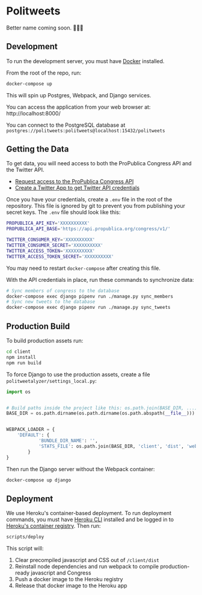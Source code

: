 Politweets
==========

Better name coming soon. 🤷🏻‍♀️

Development
-----------

To run the development server, you must have [Docker](https://store.docker.com/search?type=edition&offering=community) installed.

From the root of the repo, run:

```bash
docker-compose up
```

This will spin up Postgres, Webpack, and Django services.

You can access the application from your web browser at: http://localhost:8000/

You can connect to the PostgreSQL database at `postgres://politweets:politweets@localhost:15432/politweets`

Getting the Data
----------------

To get data, you will need access to both the ProPublica Congress API and the Twitter API.

* [Request access to the ProPublica Congress API](https://projects.propublica.org/api-docs/congress-api/)
* [Create a Twitter App to get Twitter API credentials](https://developer.twitter.com/en/apps)

Once you have your credentials, create a `.env` file in the root of the repository. This file is ignored by git to prevent you from publishing your secret keys. The `.env` file should look like this:

```sh
PROPUBLICA_API_KEY='XXXXXXXXXX'
PROPUBLICA_API_BASE='https://api.propublica.org/congress/v1/'

TWITTER_CONSUMER_KEY='XXXXXXXXXX'
TWITTER_CONSUMER_SECRET='XXXXXXXXXX'
TWITTER_ACCESS_TOKEN='XXXXXXXXXX'
TWITTER_ACCESS_TOKEN_SECRET='XXXXXXXXXX'
```

You may need to restart `docker-compose` after creating this file.

With the API credentials in place, run these commands to synchronize data:

```sh
# Sync members of congress to the database
docker-compose exec django pipenv run ./manage.py sync_members
# Sync new tweets to the database
docker-compose exec django pipenv run ./manage.py sync_tweets
```

Production Build
----------------

To build production assets run:

```sh
cd client
npm install
npm run build
```

To force Django to use the production assets, create a file `politweetalyzer/settings_local.py`:

```python
import os


# Build paths inside the project like this: os.path.join(BASE_DIR, ...)
BASE_DIR = os.path.dirname(os.path.dirname(os.path.abspath(__file__)))


WEBPACK_LOADER = {
    'DEFAULT': {
            'BUNDLE_DIR_NAME': '',
            'STATS_FILE': os.path.join(BASE_DIR, 'client', 'dist', 'webpack-stats.build.json'),
        }
}
```

Then run the Django server without the Webpack container:

```sh
docker-compose up django
```

Deployment
----------

We use Heroku's container-based deployment. To run deployment commands, you
must have [Heroku CLI](https://devcenter.heroku.com/articles/heroku-cli)
installed and be logged in to [Heroku's container registry](https://devcenter.heroku.com/articles/container-registry-and-runtime#logging-in-to-the-registry). Then run:

```sh
scripts/deploy
```

This script will:

1. Clear precompiled javascript and CSS out of `/client/dist`
2. Reinstall node dependencies and run webpack to compile production-ready
   javascript and Congress
3. Push a docker image to the Heroku registry
4. Release that docker image to the Heroku app
